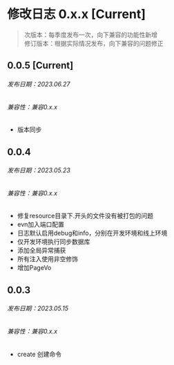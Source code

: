 # 修改日志 0.x.x [Current]

> 次版本：每季度发布一次，向下兼容的功能性新增  
> 修订版本：根据实际情况发布，向下兼容的问题修正

## 0.0.5 [Current]
###### 发布日期：2023.06.27
###### 兼容性：兼容0.x.x

+ 版本同步


## 0.0.4 
###### 发布日期：2023.05.23
###### 兼容性：兼容0.x.x

+ 修复resource目录下.开头的文件没有被打包的问题
+ evn加入端口配置
+ 日志默认启用debug和info，分别在开发环境和线上环境
+ 仅开发环境执行同步数据库
+ 添加全局异常捕获
+ 所有注入使用非空修饰
+ 增加PageVo

## 0.0.3
###### 发布日期：2023.05.15
###### 兼容性：兼容0.x.x

+ create 创建命令
